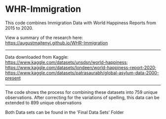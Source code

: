 # WHR-Immigration
This code combines Immigration Data with World Happiness Reports from 2015 to 2020.

View a summary of the research here: https://augustmajtenyi.github.io/WHR-Immigration
______________________________________________________________________________

Data downloaded from Kaggle:
https://www.kaggle.com/datasets/unsdsn/world-happiness; 
https://www.kaggle.com/datasets/londeen/world-happiness-report-2020; 
https://www.kaggle.com/datasets/patrasaurabh/global-asylum-data-2000-present

______________________________________________________________________________

The code shows the process for combining these datasets into 759 unique observations.
After correcting for the variations of spelling, this data can be extended to 899 unique observations

Both Data sets can be found in the 'Final Data Sets' Folder
